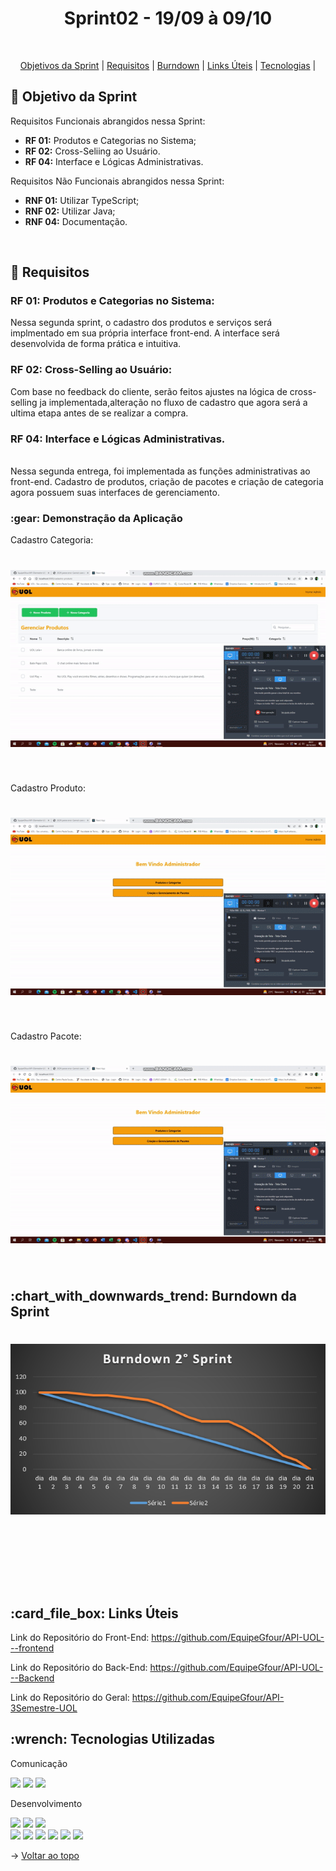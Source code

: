 <p align="center">
<h1 align="center"> Sprint02 - 19/09 à 09/10 </h1>
<br id="topo">
<p align="center">
    <a href="#Objetivo">Objetivos da Sprint</a>  |  
    <a href="#entregas">Requisitos</a>  |
    <a href="#burndown">Burndown</a>  |
    <a href="#links">Links Úteis</a>  |      
    <a href="#tecnologias">Tecnologias</a>  |    
</p>

<span id="Objetivo">
<h2> 🎯 Objetivo da Sprint</h2>
<p>Requisitos Funcionais abrangidos nessa Sprint:</p>

- **RF 01:** Produtos e Categorias no Sistema;
- **RF 02:** Cross-Seliing ao Usuário.
- **RF 04:** Interface e Lógicas Administrativas.


<p>Requisitos Não Funcionais abrangidos nessa Sprint:</p>

- **RNF 01:** Utilizar TypeScript;
- **RNF 02:** Utilizar Java;
- **RNF 04:** Documentação.

<br>

<span id="entregas">
<h2> 📑 Requisitos</h2>



### RF 01: Produtos e Categorias no Sistema:
Nessa segunda sprint, o cadastro dos produtos e serviços será implmentado em sua própria interface front-end. A interface será desenvolvida de forma prática e intuitiva.
<br>

### RF 02: Cross-Selling ao Usuário:
Com base no feedback do cliente, serão feitos ajustes na lógica de cross-selling ja implementada,alteração no fluxo de cadastro que agora será a ultima etapa antes de se realizar a compra.
<br>

### RF 04: Interface e Lógicas Administrativas.
<br>
Nessa segunda entrega, foi implementada as funções administrativas ao front-end. Cadastro de produtos, criação de pacotes e criação de categoria agora possuem suas interfaces de gerenciamento.


<h3>:gear: Demonstração da Aplicação</h3>

Cadastro Categoria:
<h1 align="center">
<img src = "./gif/Categoria.gif"></h1>
<br>

Cadastro Produto:
<h1 align="center">
<img src = "./gif/CadastroProduto.gif"></h1>
<br>

Cadastro Pacote:
<h1 align="center">
<img src = "./gif/Pacote.gif"></h1>
<br>

<span id="burndown">
<h2>:chart_with_downwards_trend: Burndown da Sprint</h2>


<h1 align="center">
<img src = "./gif/sprint-2.png"></h1>
<br>


<h1 align="center">
<img src = ""></h1>

<span id="links">
<h2>:card_file_box: Links Úteis</h2>

Link do Repositório do Front-End: https://github.com/EquipeGfour/API-UOL---frontend

Link do Repositório do Back-End: https://github.com/EquipeGfour/API-UOL---Backend

Link do Repositório do Geral: https://github.com/EquipeGfour/API-3Semestre-UOL
<br>

<span id="tecnologias">
<h2>:wrench: Tecnologias Utilizadas</h2>
<p>
<p> Comunicação <p>
<img src="https://img.shields.io/badge/Slack-CED4DA?style=for-the-badge&logo=slack&logoColor=4A154B"/> 
<img src="https://img.shields.io/badge/Discord-CED4DA?style=for-the-badge&logo=discord&logoColor=5865F2"/> 
<img src="https://img.shields.io/badge/Trello-CED4DA?style=for-the-badge&logo=trello&logoColor=0052CC"/>
<p> Desenvolvimento <p>
<img src="https://img.shields.io/badge/Figma-CED4DA?style=for-the-badge&logo=figma&logoColor=F24E1E"/>
<img src="https://img.shields.io/badge/Eclipse-CED4DA?style=for-the-badge&logo=eclipse&logoColor=2C2255" />
<img src="https://img.shields.io/badge/CSS3-CED4DA?style=for-the-badge&logo=css3&logoColor=1572B6"/> 
<br> <img src="https://img.shields.io/badge/JavaScript-CED4DA?style=for-the-badge&logo=javascript&logoColor=F7DF1E"/>  
<img src="https://img.shields.io/badge/TypeScript-CED4DA?style=for-the-badge&logo=typescript&logoColor=007ACC"/> 
<img src="https://img.shields.io/badge/Java-CED4DA?style=for-the-badge&logo=java&logoColor=ff8000" />
<img src="https://img.shields.io/badge/Spring-CED4DA?style=for-the-badge&logo=spring&logoColor=6DB33F" />
<img src="https://img.shields.io/badge/React-CED4DA?style=for-the-badge&logo=react&logoColor=61DAFB"/> 
<img src="https://img.shields.io/badge/MongoDB-CED4DA?style=for-the-badge&logo=mongodb&logoColor=4EA94B"/>
</p>


 
 → [Voltar ao topo](#topo)
